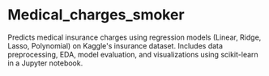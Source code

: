 # Medical_charges_smoker
Predicts medical insurance charges using regression models (Linear, Ridge, Lasso, Polynomial) on Kaggle's insurance dataset. Includes data preprocessing, EDA, model evaluation, and visualizations using scikit-learn in a Jupyter notebook.
